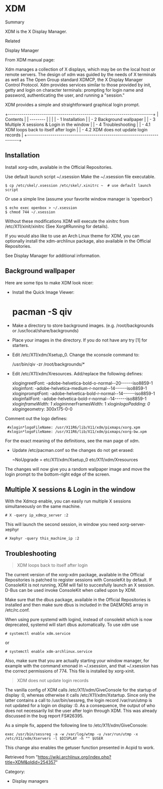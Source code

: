 XDM
===

Summary

XDM is the X Display Manager.

Related

Display Manager

From XDM manual page:

Xdm manages a collection of X displays, which may be on the local host
or remote servers. The design of xdm was guided by the needs of X
terminals as well as The Open Group standard XDMCP, the X Display
Manager Control Protocol. Xdm provides services similar to those
provided by init, getty and login on character terminals: prompting for
login name and password, authenticating the user, and running a
"session."

XDM provides a simple and straightforward graphical login prompt.

+--------------------------------------------------------------------------+
| Contents                                                                 |
| --------                                                                 |
|                                                                          |
| -   1 Installation                                                       |
| -   2 Background wallpaper                                               |
| -   3 Multiple X sessions & Login in the window                          |
| -   4 Troubleshooting                                                    |
|     -   4.1 XDM loops back to itself after login                         |
|     -   4.2 XDM does not update login records                            |
+--------------------------------------------------------------------------+

Installation
------------

Install xorg-xdm, available in the Official Repositories.

Use default launch script ~/.xsession Make the ~/.xsession file
executable.

    $ cp /etc/skel/.xsession /etc/skel/.xinitrc ~  # use default launch script

Or use a simple line (assume your favorite window manager is 'openbox')

    $ echo exec openbox > ~/.xsession  
    $ chmod 744 ~/.xsession

Without these modifications XDM will execute the xinitrc from
/etc/X11/xinit/xinitrc (See Xorg#Running for details).

If you would also like to use an Arch Linux theme for XDM, you can
optionally install the xdm-archlinux package, also available in the
Official Repositories.

See Display Manager for additional information.

Background wallpaper
--------------------

Here are some tips to make XDM look nicer:

-   Install the Quick Image Viewer:

    # pacman -S qiv

-   Make a directory to store background images. (e.g. /root/backgrounds
    or /usr/local/share/backgrounds)

-   Place your images in the directory. If you do not have any try [1]
    for starters.

-   Edit /etc/X11/xdm/Xsetup_0. Change the xconsole command to:

     /usr/bin/qiv -zr /root/backgrounds/*

-   Edit /etc/X11/xdm/Xresources. Add/replace the following defines:

     xlogingreetFont:  -adobe-helvetica-bold-o-normal--20------iso8859-1
     xloginfont:       -adobe-helvetica-medium-r-normal--14------iso8859-1
     xloginpromptFont: -adobe-helvetica-bold-r-normal--14------iso8859-1
     xloginfailFont:   -adobe-helvetica-bold-r-normal--14------iso8859-1
     xlogin*frameWidth: 1
     xlogin*innerFramesWidth: 1
     xlogin*logoPadding: 0
     xlogin*geometry:    300x175-0-0

Comment out the logo defines:

     #xlogin*logoFileName: /usr/X11R6/lib/X11/xdm/pixmaps/xorg.xpm
     #xlogin*logoFileName: /usr/X11R6/lib/X11/xdm/pixmaps/xorg-bw.xpm

For the exact meaning of the definitions, see the man page of xdm.

-   Update /etc/pacman.conf so the changes do not get erased:

     ~NoUpgrade   = etc/X11/xdm/Xsetup_0 etc/X11/xdm/Xresources

The changes will now give you a random wallpaper image and move the
login prompt to the bottom-right edge of the screen.

Multiple X sessions & Login in the window
-----------------------------------------

With the Xdmcp enable, you can easily run multiple X sessions
simultaneously on the same machine.

    # X -query ip_xdmcp_server :2 

This will launch the second session, in window you need
xorg-server-xephyr

    # Xephyr -query this_machine_ip :2 

Troubleshooting
---------------

> XDM loops back to itself after login

The current version of the xorg-xdm package, available in the Official
Repositories is patched to register sessions with ConsoleKit by default.
If ConsoleKit is not running, XDM will fail to succesfully launch an X
session. D-Bus can be used invoke ConsoleKit when called upon by XDM.

Make sure that the dbus package, available in the Official Repositories
is installed and then make sure dbus is included in the DAEMONS array in
/etc/rc.conf.

When using pure systemd with logind, instead of consolekit which is now
deprecated, systemd will start dbus automatically. To use xdm use

    # systemctl enable xdm.service

or

    # systemctl enable xdm-archlinux.service

Also, make sure that you are actually starting your window manager, for
example with the command xmonad in ~/.xsession, and that ~/.xsession has
the correct permissions of 774. This file is installed by xorg-xinit.

> XDM does not update login records

The vanilla config of XDM calls /etc/X11/xdm/GiveConsole for the startup
of display :0, whereas otherwise it calls /etc/X11/xdm/Xstartup. Since
only the latter contains a call to /usr/bin/sessreg, the login record
/var/run/utmp is not updated for a login on display :0. As a
consequence, the output of who does not necessarily list the user after
login through XDM. This was already discussed in the bug report
FS#26395.

As a simple fix, append the following line to /etc/X11/xdm/GiveConsole:

    exec /usr/bin/sessreg -a -w /var/log/wtmp -u /var/run/utmp -x /etc/X11/xdm/Xservers -l $DISPLAY -h "" $USER

This change also enables the getuser function presented in Acpid to
work.

Retrieved from
"https://wiki.archlinux.org/index.php?title=XDM&oldid=254357"

Category:

-   Display managers
